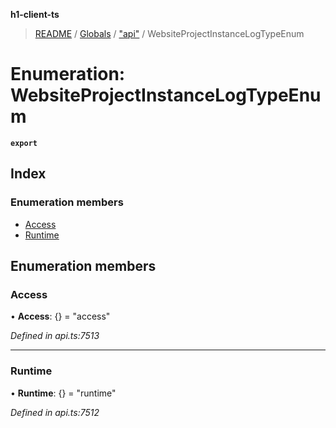**h1-client-ts**

> [README](../README.md) / [Globals](../globals.md) / ["api"](../modules/_api_.md) / WebsiteProjectInstanceLogTypeEnum

# Enumeration: WebsiteProjectInstanceLogTypeEnum

**`export`** 

## Index

### Enumeration members

* [Access](_api_.websiteprojectinstancelogtypeenum.md#access)
* [Runtime](_api_.websiteprojectinstancelogtypeenum.md#runtime)

## Enumeration members

### Access

•  **Access**: {} = "access"

*Defined in api.ts:7513*

___

### Runtime

•  **Runtime**: {} = "runtime"

*Defined in api.ts:7512*
